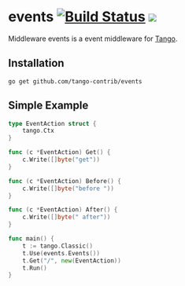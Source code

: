 events [![Build Status](https://drone.io/github.com/tango-contrib/events/status.png)](https://drone.io/github.com/tango-contrib/events/latest) [![](http://gocover.io/_badge/github.com/tango-contrib/events)](http://gocover.io/github.com/tango-contrib/events)
======

Middleware events is a event middleware for [Tango](https://github.com/lunny/tango). 

## Installation

    go get github.com/tango-contrib/events

## Simple Example

```Go
type EventAction struct {
    tango.Ctx
}

func (c *EventAction) Get() {
    c.Write([]byte("get"))
}

func (c *EventAction) Before() {
    c.Write([]byte("before "))
}

func (c *EventAction) After() {
    c.Write([]byte(" after"))
}

func main() {
    t := tango.Classic()
    t.Use(events.Events())
    t.Get("/", new(EventAction))
    t.Run()
}
```